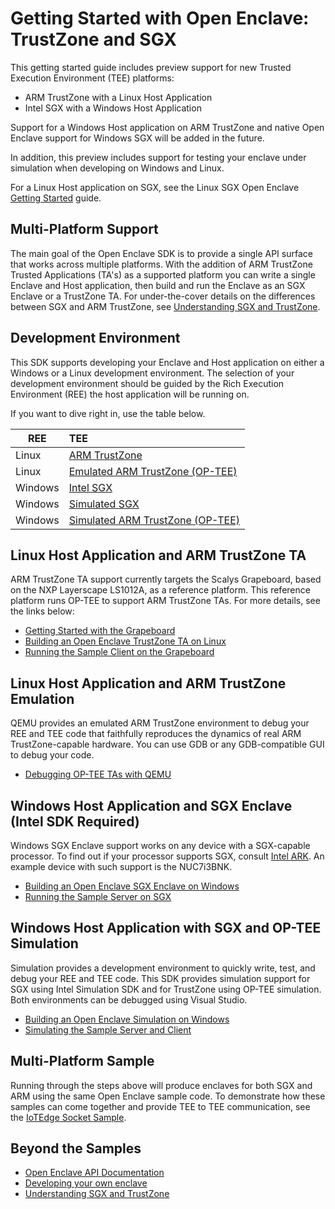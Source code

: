 Getting Started with Open Enclave: TrustZone and SGX
=========================================

This getting started guide includes preview support for new Trusted Execution Environment (TEE) platforms:

* ARM TrustZone with a Linux Host Application
* Intel SGX with a Windows Host Application

Support for a Windows Host application on ARM TrustZone and native Open Enclave support for Windows SGX will be added in the future.

In addition, this preview includes support for testing your enclave under simulation when developing on Windows and Linux. 

For a Linux Host application on SGX, see the Linux SGX Open Enclave [Getting Started](../../docs/GettingStartedDocs/GettingStarted.md) guide.

## Multi-Platform Support

The main goal of the Open Enclave SDK is to provide a single API surface that works across multiple platforms.
With the addition of ARM TrustZone Trusted Applications (TA's) as a supported platform
you can write a single Enclave and Host application,
then build and run the Enclave as an SGX Enclave or a TrustZone TA. 
For under-the-cover details on the differences between SGX and ARM TrustZone, see [Understanding SGX and TrustZone](sgx_trustzone_arch.md).

## Development Environment

This SDK supports developing your Enclave and Host application on either a Windows or a Linux development environment. 
The selection of your development environment should be guided by the Rich Execution Environment (REE) the host application will be running on. 

If you want to dive right in, use the table below.

| REE     | TEE                                                                  |
| ------- | :------------------------------------------------------------------- |
| Linux   | [ARM TrustZone](linux_arm_dev.md)                                    |
| Linux   | [Emulated ARM TrustZone (OP-TEE)](ta_debugging_qemu.md)              |
| Windows | [Intel SGX](win_sgx_dev.md)                                          |
| Windows | [Simulated SGX](win_sgx_dev.md#sgx-simulation)                       |
| Windows | [Simulated ARM TrustZone (OP-TEE)](win_sgx_dev.md#op-tee-simulation) |

## Linux Host Application and ARM TrustZone TA

ARM TrustZone TA support currently targets the Scalys Grapeboard, based on the NXP Layerscape LS1012A, as a reference platform. 
This reference platform runs OP-TEE to support ARM TrustZone TAs. For more details, see the links below: 

* [Getting Started with the Grapeboard](grapeboard.md)
* [Building an Open Enclave TrustZone TA on Linux](linux_arm_dev.md)
* [Running the Sample Client on the Grapeboard](sample_sockets.md#building-for-grapeboard)

## Linux Host Application and ARM TrustZone Emulation

QEMU provides an emulated ARM TrustZone environment to debug your REE and TEE
code that faithfully reproduces the dynamics of real ARM TrustZone-capable
hardware. You can use GDB or any GDB-compatible GUI to debug your code.

* [Debugging OP-TEE TAs with QEMU](ta_debugging_qemu.md)

## Windows Host Application and SGX Enclave (Intel SDK Required)

Windows SGX Enclave support works on any device with a SGX-capable processor.
To find out if your processor supports SGX, consult [Intel ARK](https://ark.inte.com). An example device with such support is the NUC7i3BNK.

* [Building an Open Enclave SGX Enclave on Windows](win_sgx_dev.md)
* [Running the Sample Server on SGX](sample_sockets.md#building-for-sgx)

## Windows Host Application with SGX and OP-TEE Simulation

Simulation provides a development environment to quickly write, test, and debug your REE and TEE code. 
This SDK provides simulation support for SGX using Intel Simulation SDK and for TrustZone using OP-TEE simulation.
Both environments can be debugged using Visual Studio.

* [Building an Open Enclave Simulation on Windows](win_sgx_dev.md#simulation)
* [Simulating the Sample Server and Client](sample_sockets.md#building-for-simulation)

## Multi-Platform Sample

Running through the steps above will produce enclaves for both SGX and ARM using the same Open Enclave sample code.
To demonstrate how these samples can come together and provide TEE to TEE communication, see the [IoTEdge Socket Sample](sample_edge_sockets.md).

## Beyond the Samples
* [Open Enclave API Documentation](openenclaveapi.md)
* [Developing your own enclave](new_platform_dev.md)
* [Understanding SGX and TrustZone](sgx_trustzone_arch.md)

